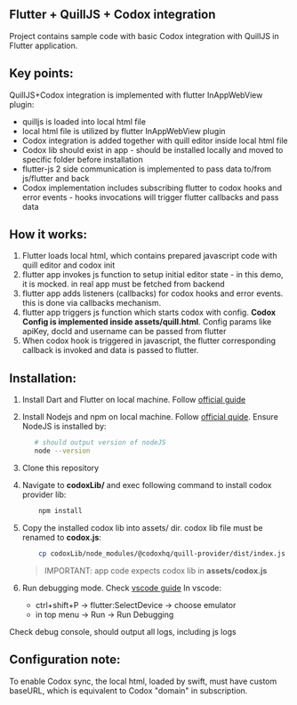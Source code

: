 ## Flutter + QuillJS + Codox integration

Project contains sample code with basic Codox integration with QuillJS in Flutter application.

## Key points:

QuillJS+Codox integration is implemented with flutter InAppWebView plugin:

- quilljs is loaded into local html file
- local html file is utilized by flutter InAppWebView plugin
- Codox integration is added together with quill editor inside local html file
- Codox lib should exist in app - should be installed locally and moved to specific folder before installation
- flutter-js 2 side communication is implemented to pass data to/from js/flutter and back
- Codox implementation includes subscribing flutter to codox hooks and error events - hooks invocations will trigger flutter callbacks and pass data

## How it works:

1. Flutter loads local html, which contains prepared javascript code with quill editor and codox init
2. flutter app invokes js function to setup initial editor state - in this demo, it is mocked. in real app must be fetched from backend
3. flutter app adds listeners (callbacks) for codox hooks and error events. this is done via callbacks mechanism.
4. flutter app triggers js function which starts codox with config. **Codox Config is implemented inside assets/quill.html**. Config params like apiKey, docId and username can be passed from flutter
5. When codox hook is triggered in javascript, the flutter corresponding callback is invoked and data is passed to flutter.

## Installation:

1. Install Dart and Flutter on local machine. Follow [official guide](https://docs.flutter.dev/get-started/install)
2. Install Nodejs and npm on local machine. Follow [official quide](https://nodejs.org/en/download/package-manager). Ensure NodeJS is installed by:
   ```bash
      # should output version of nodeJS
      node --version
   ```
3. Clone this repository
4. Navigate to **codoxLib/** and exec following command to install codox provider lib:
   ```bash
       npm install
   ```
5. Copy the installed codox lib into assets/ dir. codox lib file must be renamed to **codox.js**:

   ```bash
       cp codoxLib/node_modules/@codoxhq/quill-provider/dist/index.js assets/codox.js
   ```

   > IMPORTANT: app code expects codox lib in **assets/codox.js**

6. Run debugging mode. Check [vscode guide](https://docs.flutter.dev/tools/vs-code)
   In vscode:
   - ctrl+shift+P -> flutter:SelectDevice -> choose emulator
   - in top menu -> Run -> Run Debugging

Check debug console, should output all logs, including js logs

## Configuration note:

To enable Codox sync, the local html, loaded by swift, must have custom baseURL, which is equivalent to Codox "domain" in subscription.
